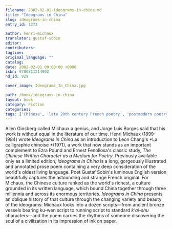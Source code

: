 ```yaml
---
filename: 2002-02-01-ideograms-in-china.md
title: "Ideograms in China"
slug: ideograms-in-china
entry_id: 1273

author: henri-michaux
translator: gustaf-sobin
editor: 
contributors: 
tagline: 
original_language: ""
catalog: 
date: 2002-02-01 00:00:00 +0000 
isbn: 9780811214902
nd_id: 929

cover_image: Ideograms_In_China.jpg

path: /book/ideograms-in-china
layout: book
category: Fiction
categories: 
tags: ['Chinese', 'late 20th century French poetry', 'postmodern poetry', 'prose poetry']
---
```

Allen Ginsberg called Michaux a genius, and Jorge Luis Borges said that his work is without equal in the literature of our time. Henri Michaux (1899-1984) wrote *Ideograms in China* as an introduction to Leon Chang's *La calligraphie chinoise *(1971), a work that now stands as an important complement to Ezra Pound and Ernest Fenollosa's classic study, *The Chinese Written Character as a Medium for Poetry*. Previously available only as a limited edition, *Ideograms in China* is a long, gorgeously illustrated and annotated prose poem containing a very deep consideration of the world's oldest living language. Poet Gustaf Sobin's luminous English version beautifully captures the astounding and strange French original. For Michaux, the Chinese culture ranked as the world's richest, a culture grounded in its written language, which bound China together through three millennia and across its enormous territories. *Ideograms in China* presents an oblique history of that culture through the changing variety and beauty of the ideograms: Michaux looks into a dozen scripts––from ancient bronze vessels bearing ku-wen script to running script to standard *k'ai-shu* characters––and the poem carries the rhythms of someone discovering the soul of a civilization in its impression of ink on paper.





